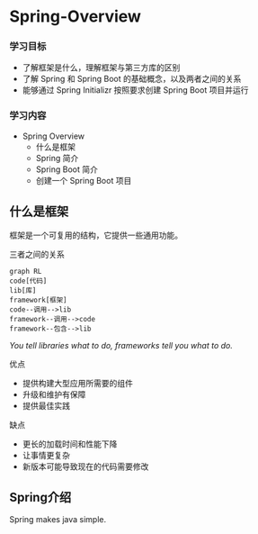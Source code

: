 # Spring-Overview

### 学习目标

- 了解框架是什么，理解框架与第三方库的区别
- 了解 Spring 和 Spring Boot 的基础概念，以及两者之间的关系
- 能够通过 Spring Initializr 按照要求创建 Spring Boot 项目并运行

### 学习内容

- Spring Overview
  - 什么是框架
  - Spring 简介
  - Spring Boot 简介
  - 创建一个 Spring Boot 项目

## 什么是框架

框架是一个可复用的结构，它提供一些通用功能。

三者之间的关系

```mermaid
graph RL
code[代码]
lib[库]
framework[框架]
code--调用-->lib
framework--调用-->code
framework--包含-->lib
```

*You tell libraries what to do, frameworks tell you what to do.*

优点

* 提供构建大型应用所需要的组件
* 升级和维护有保障
* 提供最佳实践

缺点

* 更长的加载时间和性能下降
* 让事情更复杂
* 新版本可能导致现在的代码需要修改

## Spring介绍

Spring makes java simple.